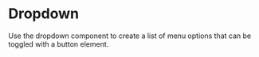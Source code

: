 # Dropdown
Use the dropdown component to create a list of menu options that can be toggled with a button element.
